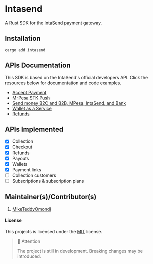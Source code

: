 # Intasend 

A Rust SDK for the [IntaSend](https://intasend.com) payment gateway.

## Installation

```shell
cargo add intasend
```

## APIs Documentation

This SDK is based on the IntaSend's official developers API. Click the resources below for documentation and code examples.

- [Accept Payment](https://developers.intasend.com/docs/checkout-links)
- [M-Pesa STK Push](https://developers.intasend.com/docs/m-pesa-stk-push)
- [Send money B2C and B2B, MPesa, IntaSend, and Bank](https://developers.intasend.com/docs/send-money)
- [Wallet as a Service](https://developers.intasend.com/docs/wallets)
- [Refunds](https://developers.intasend.com/docs/creating-refunds)

## APIs Implemented

- [x] Collection
- [x] Checkout
- [x] Refunds
- [x] Payouts
- [x] Wallets 
- [x] Payment links
- [ ] Collection customers
- [ ] Subscriptions & subscription plans

## Maintainer(s)/Contributor(s)

1. [MikeTeddyOmondi](https://github.com/MikeTeddyOmondi)

#### License

This projects is licensed under the [MIT](./LICENSE.md) license.

> 📌 Attention 
>
> The project is still in development. Breaking changes may be introduced.
